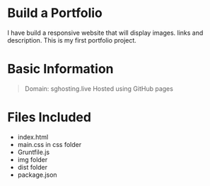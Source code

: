 # Build a Portfolio
I have build a responsive website that will display images. links and description.
This is my first portfolio project.

# Basic Information
> Domain: sghosting.live
> Hosted using GitHub pages


# Files Included

* index.html
* main.css in css folder
* Gruntfile.js
* img folder
* dist folder
* package.json
